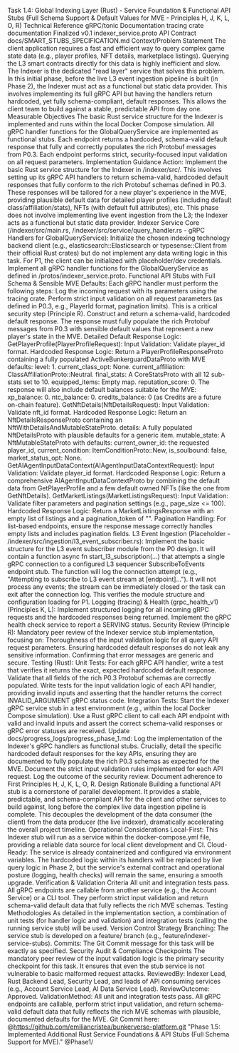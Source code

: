 Task 1.4: Global Indexing Layer (Rust) - Service Foundation & Functional API Stubs
(Full Schema Support & Default Values for MVE - Principles H, J, K, L, O, R)
Technical Reference
gRPC/tonic Documentation
tracing crate documentation
Finalized v0.1 indexer_service.proto API Contract
docs/SMART_STUBS_SPECIFICATION.md
Context/Problem Statement
The client application requires a fast and efficient way to query complex game state data (e.g., player profiles, NFT details, marketplace listings). Querying the L3 smart contracts directly for this data is highly inefficient and slow. The Indexer is the dedicated "read layer" service that solves this problem. In this initial phase, before the live L3 event ingestion pipeline is built (in Phase 2), the Indexer must act as a functional but static data provider. This involves implementing its full gRPC API but having the handlers return hardcoded, yet fully schema-compliant, default responses. This allows the client team to build against a stable, predictable API from day one.
Measurable Objectives
The basic Rust service structure for the Indexer is implemented and runs within the local Docker Compose simulation.
All gRPC handler functions for the GlobalQueryService are implemented as functional stubs.
Each endpoint returns a hardcoded, schema-valid default response that fully and correctly populates the rich Protobuf messages from P0.3.
Each endpoint performs strict, security-focused input validation on all request parameters.
Implementation Guidance
Action: Implement the basic Rust service structure for the Indexer in /indexer/src/. This involves setting up its gRPC API handlers to return schema-valid, hardcoded default responses that fully conform to the rich Protobuf schemas defined in P0.3. These responses will be tailored for a new player's experience in the MVE, providing plausible default data for detailed player profiles (including default class/affiliation/stats), NFTs (with default full attributes), etc. This phase does not involve implementing live event ingestion from the L3; the Indexer acts as a functional but static data provider.
Indexer Service Core (/indexer/src/main.rs, /indexer/src/service/query_handler.rs - gRPC Handlers for GlobalQueryService):
Initialize the chosen indexing technology backend client (e.g., elasticsearch::Elasticsearch or typesense::Client from their official Rust crates) but do not implement any data writing logic in this task. For P1, the client can be initialized with placeholder/dev credentials.
Implement all gRPC handler functions for the GlobalQueryService as defined in /protos/indexer_service.proto.
Functional API Stubs with Full Schema & Sensible MVE Defaults: Each gRPC handler must perform the following steps:
Log the incoming request with its parameters using the tracing crate.
Perform strict input validation on all request parameters (as defined in P0.3, e.g., PlayerId format, pagination limits). This is a critical security step (Principle R).
Construct and return a schema-valid, hardcoded default response. The response must fully populate the rich Protobuf messages from P0.3 with sensible default values that represent a new player's state in the MVE.
Detailed Default Response Logic:
GetPlayerProfile(PlayerProfileRequest):
Input Validation: Validate player_id format.
Hardcoded Response Logic: Return a PlayerProfileResponseProto containing a fully populated ActiveBunkerguardDataProto with MVE defaults:
level: 1.
current_class_opt: None.
current_affiliation: ClassAffiliationProto::Neutral.
final_stats: A CoreStatsProto with all 12 sub-stats set to 10.
equipped_items: Empty map.
reputation_score: 0.
The response will also include default balances suitable for the MVE:
xp_balance: 0.
ntc_balance: 0.
credits_balance: 0 (as Credits are a future on-chain feature).
GetNftDetails(NftDetailsRequest):
Input Validation: Validate nft_id format.
Hardcoded Response Logic: Return an NftDetailsResponseProto containing an NftWithDetailsAndMutableStateProto.
details: A fully populated NftDetailsProto with plausible defaults for a generic item.
mutable_state: A NftMutableStateProto with defaults: current_owner_id: the requested player_id, current_condition: ItemConditionProto::New, is_soulbound: false, market_status_opt: None.
GetAIAgentInputDataContext(AIAgentInputDataContextRequest):
Input Validation: Validate player_id format.
Hardcoded Response Logic: Return a comprehensive AIAgentInputDataContextProto by combining the default data from GetPlayerProfile and a few default owned NFTs (like the one from GetNftDetails).
GetMarketListings(MarketListingsRequest):
Input Validation: Validate filter parameters and pagination settings (e.g., page_size <= 100).
Hardcoded Response Logic: Return a MarketListingsResponse with an empty list of listings and a pagination_token of "".
Pagination Handling: For list-based endpoints, ensure the response message correctly handles empty lists and includes pagination fields.
L3 Event Ingestion (Placeholder - /indexer/src/ingestion/l3_event_subscriber.rs):
Implement the basic structure for the L3 event subscriber module from the P0 design.
It will contain a function async fn start_l3_subscription(...) that attempts a single gRPC connection to a configured L3 sequencer SubscribeToEvents endpoint stub.
The function will log the connection attempt (e.g., "Attempting to subscribe to L3 event stream at [endpoint]...").
It will not process any events; the stream can be immediately closed or the task can exit after the connection log. This verifies the module structure and configuration loading for P1.
Logging (tracing) & Health (grpc_health_v1) (Principles K, L):
Implement structured logging for all incoming gRPC requests and the hardcoded responses being returned.
Implement the gRPC health check service to report a SERVING status.
Security Review (Principle R):
Mandatory peer review of the Indexer service stub implementation, focusing on:
Thoroughness of the input validation logic for all query API request parameters.
Ensuring hardcoded default responses do not leak any sensitive information.
Confirming that error messages are generic and secure.
Testing (Rust):
Unit Tests:
For each gRPC API handler, write a test that verifies it returns the exact, expected hardcoded default response.
Validate that all fields of the rich P0.3 Protobuf schemas are correctly populated.
Write tests for the input validation logic of each API handler, providing invalid inputs and asserting that the handler returns the correct INVALID_ARGUMENT gRPC status code.
Integration Tests:
Start the Indexer gRPC service stub in a test environment (e.g., within the local Docker Compose simulation).
Use a Rust gRPC client to call each API endpoint with valid and invalid inputs and assert the correct schema-valid responses or gRPC error statuses are received.
Update docs/progress_logs/progress_phase_1.md:
Log the implementation of the Indexer's gRPC handlers as functional stubs.
Crucially, detail the specific hardcoded default responses for the key APIs, ensuring they are documented to fully populate the rich P0.3 schemas as expected for the MVE.
Document the strict input validation rules implemented for each API request.
Log the outcome of the security review.
Document adherence to First Principles H, J, K, L, O, R.
Design Rationale
Building a functional API stub is a cornerstone of parallel development. It provides a stable, predictable, and schema-compliant API for the client and other services to build against, long before the complex live data ingestion pipeline is complete. This decouples the development of the data consumer (the client) from the data producer (the live indexer), dramatically accelerating the overall project timeline.
Operational Considerations
Local-First: This Indexer stub will run as a service within the docker-compose.yml file, providing a reliable data source for local client development and CI.
Cloud-Ready: The service is already containerized and configured via environment variables. The hardcoded logic within its handlers will be replaced by live query logic in Phase 2, but the service's external contract and operational posture (logging, health checks) will remain the same, ensuring a smooth upgrade.
Verification & Validation Criteria
All unit and integration tests pass.
All gRPC endpoints are callable from another service (e.g., the Account Service) or a CLI tool. They perform strict input validation and return schema-valid default data that fully reflects the rich MVE schemas.
Testing Methodologies
As detailed in the implementation section, a combination of unit tests (for handler logic and validation) and integration tests (calling the running service stub) will be used.
Version Control Strategy
Branching: The service stub is developed on a feature/ branch (e.g., feature/indexer-service-stubs).
Commits: The Git Commit message for this task will be exactly as specified.
Security Audit & Compliance Checkpoints
The mandatory peer review of the input validation logic is the primary security checkpoint for this task. It ensures that even the stub service is not vulnerable to basic malformed request attacks.
ReviewedBy: Indexer Lead, Rust Backend Lead, Security Lead, and leads of API consuming services (e.g., Account Service Lead, AI Data Service Lead).
ReviewOutcome: Approved.
ValidationMethod: All unit and integration tests pass. All gRPC endpoints are callable, perform strict input validation, and return schema-valid default data that fully reflects the rich MVE schemas with plausible, documented defaults for the MVE.
Git Commit here: @https://github.com/emiliancristea/bunkerverse-platform.git "Phase 1.5: Implemented Additional Rust Service Foundations & API Stubs (Full Schema Support for MVE)." @Phase1/